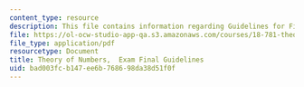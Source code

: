 ```yaml
---
content_type: resource
description: This file contains information regarding Guidelines for Final exam .
file: https://ol-ocw-studio-app-qa.s3.amazonaws.com/courses/18-781-theory-of-numbers-spring-2012/bad003fcb147ee6b768698da38d51f0f_MIT18_781S12_guidelinFinal.pdf
file_type: application/pdf
resourcetype: Document
title: Theory of Numbers,  Exam Final Guidelines
uid: bad003fc-b147-ee6b-7686-98da38d51f0f
---
```

